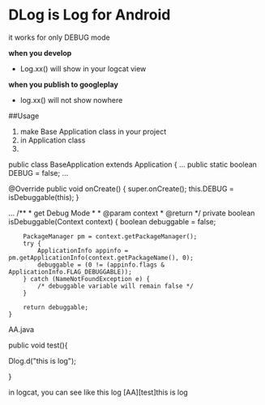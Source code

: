# DLog is Log for Android

it works for only DEBUG mode

**when you develop**
- Log.xx() will show in your logcat view

**when you publish to googleplay**
- log.xx() will not show nowhere

##Usage

1. make Base Application class in your project
2. in Application class
3. 
public class BaseApplication extends Application {
...
public static boolean DEBUG = false;
...


@Override
	public void onCreate() {
		super.onCreate();
    this.DEBUG = isDebuggable(this);
}

...
	/**
	 * get Debug Mode
	 * 
	 * @param context
	 * @return
	 */
	private boolean isDebuggable(Context context) {
		boolean debuggable = false;

		PackageManager pm = context.getPackageManager();
		try {
			ApplicationInfo appinfo = pm.getApplicationInfo(context.getPackageName(), 0);
			debuggable = (0 != (appinfo.flags & ApplicationInfo.FLAG_DEBUGGABLE));
		} catch (NameNotFoundException e) {
			/* debuggable variable will remain false */
		}

		return debuggable;
	}
	
	

AA.java

public void test(){

Dlog.d("this is log");

}



in logcat, you can see like this log
[AA][test]this is log
